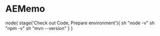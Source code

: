 # AEMemo
node{
stage('Check out Code, Prepare environment'){
 sh "node -v"
sh "npm -v"
sh "mvn --version"
}
}

